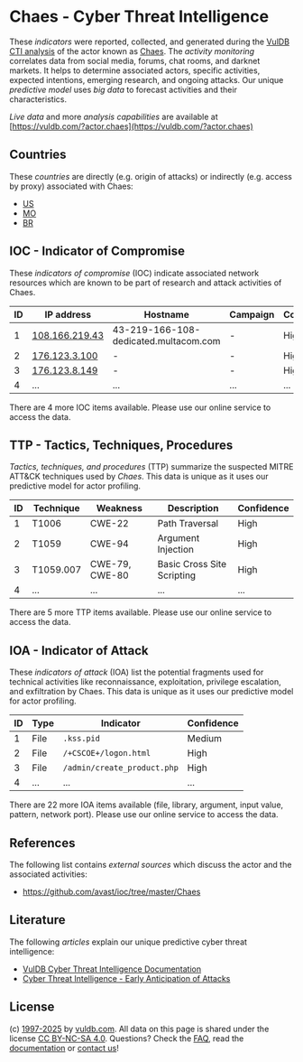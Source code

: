 # Chaes - Cyber Threat Intelligence

These _indicators_ were reported, collected, and generated during the [VulDB CTI analysis](https://vuldb.com/?kb.cti) of the actor known as [Chaes](https://vuldb.com/?actor.chaes). The _activity monitoring_ correlates data from social media, forums, chat rooms, and darknet markets. It helps to determine associated actors, specific activities, expected intentions, emerging research, and ongoing attacks. Our unique _predictive model_ uses _big data_ to forecast activities and their characteristics.

_Live data_ and more _analysis capabilities_ are available at [https://vuldb.com/?actor.chaes](https://vuldb.com/?actor.chaes)

## Countries

These _countries_ are directly (e.g. origin of attacks) or indirectly (e.g. access by proxy) associated with Chaes:

* [US](https://vuldb.com/?country.us)
* [MO](https://vuldb.com/?country.mo)
* [BR](https://vuldb.com/?country.br)

## IOC - Indicator of Compromise

These _indicators of compromise_ (IOC) indicate associated network resources which are known to be part of research and attack activities of Chaes.

ID | IP address | Hostname | Campaign | Confidence
-- | ---------- | -------- | -------- | ----------
1 | [108.166.219.43](https://vuldb.com/?ip.108.166.219.43) | 43-219-166-108-dedicated.multacom.com | - | High
2 | [176.123.3.100](https://vuldb.com/?ip.176.123.3.100) | - | - | High
3 | [176.123.8.149](https://vuldb.com/?ip.176.123.8.149) | - | - | High
4 | ... | ... | ... | ...

There are 4 more IOC items available. Please use our online service to access the data.

## TTP - Tactics, Techniques, Procedures

_Tactics, techniques, and procedures_ (TTP) summarize the suspected MITRE ATT&CK techniques used by _Chaes_. This data is unique as it uses our predictive model for actor profiling.

ID | Technique | Weakness | Description | Confidence
-- | --------- | -------- | ----------- | ----------
1 | T1006 | CWE-22 | Path Traversal | High
2 | T1059 | CWE-94 | Argument Injection | High
3 | T1059.007 | CWE-79, CWE-80 | Basic Cross Site Scripting | High
4 | ... | ... | ... | ...

There are 5 more TTP items available. Please use our online service to access the data.

## IOA - Indicator of Attack

These _indicators of attack_ (IOA) list the potential fragments used for technical activities like reconnaissance, exploitation, privilege escalation, and exfiltration by Chaes. This data is unique as it uses our predictive model for actor profiling.

ID | Type | Indicator | Confidence
-- | ---- | --------- | ----------
1 | File | `.kss.pid` | Medium
2 | File | `/+CSCOE+/logon.html` | High
3 | File | `/admin/create_product.php` | High
4 | ... | ... | ...

There are 22 more IOA items available (file, library, argument, input value, pattern, network port). Please use our online service to access the data.

## References

The following list contains _external sources_ which discuss the actor and the associated activities:

* https://github.com/avast/ioc/tree/master/Chaes

## Literature

The following _articles_ explain our unique predictive cyber threat intelligence:

* [VulDB Cyber Threat Intelligence Documentation](https://vuldb.com/?kb.cti)
* [Cyber Threat Intelligence - Early Anticipation of Attacks](https://www.scip.ch/en/?labs.20201022)

## License

(c) [1997-2025](https://vuldb.com/?kb.changelog) by [vuldb.com](https://vuldb.com/?kb.about). All data on this page is shared under the license [CC BY-NC-SA 4.0](https://creativecommons.org/licenses/by-nc-sa/4.0/). Questions? Check the [FAQ](https://vuldb.com/?kb.faq), read the [documentation](https://vuldb.com/?kb) or [contact us](https://vuldb.com/?contact)!
